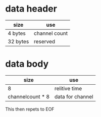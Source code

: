 
# data header
| size     | use           |
| -------- | ------------- |
| 4 bytes  | channel count |
| 32 bytes | reserved      |

# data body

| size             | use              |
| ---------------- | ---------------- |
| 8                | relitive time    |
| channelcount * 8 | data for channel |

This then repets to EOF

